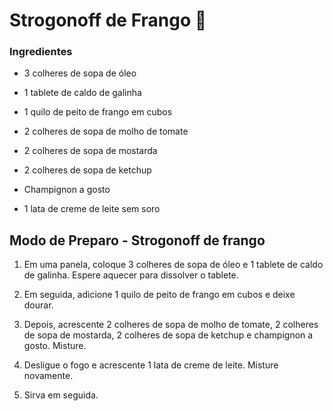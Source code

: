 # Strogonoff de Frango :chicken:

### Ingredientes

- 3 colheres de sopa de óleo

- 1 tablete de caldo de galinha
- 1 quilo de peito de frango em cubos
- 2 colheres de sopa de molho de tomate
- 2 colheres de sopa de mostarda
- 2 colheres de sopa de ketchup
-  Champignon a gosto
- 1 lata de creme de leite sem soro

## Modo de Preparo - Strogonoff de frango

1. Em uma panela, coloque 3 colheres de sopa de óleo e 1 tablete de caldo de galinha. Espere aquecer para dissolver o tablete. 

2. Em seguida, adicione 1 quilo de peito de frango em cubos e deixe dourar. 

3. Depois, acrescente 2 colheres de sopa de molho de tomate, 2 colheres de sopa de mostarda, 2 colheres de sopa de ketchup e champignon a gosto. Misture. 
4. Desligue o fogo e acrescente 1 lata de creme de leite. Misture novamente. 
5. Sirva em seguida. 
